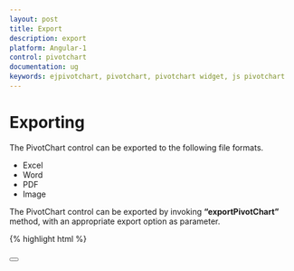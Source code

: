 ```yaml
---
layout: post
title: Export
description: export
platform: Angular-1
control: pivotchart
documentation: ug
keywords: ejpivotchart, pivotchart, pivotchart widget, js pivotchart 
---
```


# Exporting

The PivotChart control can be exported to the following file formats.

* Excel
* Word
* PDF
* Image

The PivotChart control can be exported by invoking **“exportPivotChart”** method, with an appropriate export option as parameter.

{% highlight html %}

<body>
    <div ng-controller="PivotChartCtrl">
        <div id="PivotChart1" ej-pivotchart/>
        <button id="export" class="ang-button btn" ej-button="" e-showroundedcorner="true" e-size="medium" e-click="ExportBtnClick" e-text="Export"></button>
    </div>
    <script>
        angular.module('PivotChartApp', ['ejangular']).controller('PivotChartCtrl', function ($scope) {
            ///..
            $scope.ExportBtnClick = function(args){
                var chartObj = $('#PivotChart1').data("ejPivotChart");

                //If you render PivotChart in Client Mode, set the export option like below.
                chartObj.exportPivotChart("http://js.syncfusion.com/ejservices/api/PivotChart/Olap/ExcelExport","fileName");
                
                //If you render PivotChart in Server Mode, set the export option like below.
                chartObj.exportPivotChart(ej.PivotChart.ExportOptions.Excel);
            };
        });
    </script>
</body>                                     

{% endhighlight %}

When PivotChart is rendered in Server Mode, a service method needs to be added in WCF/WebAPI for server side operations.

For WebAPI controller, the below method needs to be added.

{% highlight c# %}

[System.Web.Http.ActionName("Export")]
[System.Web.Http.HttpPost]
public void Export() {
    string args = HttpContext.Current.Request.Form.GetValues(0)[0];
    string fileName = "Sample";
    htmlHelper.ExportPivotChart(args, fileName, System.Web.HttpContext.Current.Response);
}

{% endhighlight %}

For WCF service, the below method needs to be added.

{% highlight c# %}

public void Export(System.IO.Stream stream) {
    System.IO.StreamReader sReader = new System.IO.StreamReader(stream);
    string args = System.Web.HttpContext.Current.Server.UrlDecode(sReader.ReadToEnd()).Remove(0, 5);
    string fileName = "Sample";
    htmlHelper.ExportPivotChart(args, fileName, System.Web.HttpContext.Current.Response);
}

{% endhighlight %}

## Excel Export

User can export contents of the PivotChart to Excel document for future archival, references and analysis purposes.

### Client Mode

To achieve Excel export, service URL and file name is sent as the parameter.

{% highlight javascript %}

$scope.ExportBtnClick = function(args){
    var chartObj = $('#PivotChart1').data("ejPivotChart ");
    chartObj.exportPivotChart("http://js.syncfusion.com/ejservices/api/PivotChart/Olap/ExcelExport","fileName");
};

{% endhighlight %}  

### Server Mode

To achieve Excel export, we need to add the following dependency libraries into the application.

* Syncfusion.Compression.Base
* Syncfusion.XlsIO.Base

For Excel export, **“ej.PivotChart.ExportOptions.Excel”** enumeration value is sent as the parameter.

{% highlight javascript %}

$scope.ExportBtnClick = function(args){
    var chartObj = $('#PivotChart1').data("ejPivotChart");
    //Setting export option as Excel in the exportPivotChart method for ServerMode
    chartObj.exportPivotChart(ej.PivotChart.ExportOptions.Excel);
};

{% endhighlight %}  

![](Export_images/Export_ExcelClient.png)

## Word Export

User can export contents of the PivotChart to Word document for future archival, references and analysis purposes.

### Client Mode

To achieve Word export, service URL and file name is sent as the parameter.

{% highlight javascript %}

$scope.ExportBtnClick = function(args){
    var chartObj = $('#PivotChart1').data("ejPivotChart ");
    chartObj.exportPivotChart("http://js.syncfusion.com/ejservices/api/PivotChart/Olap/WordExport","fileName");
};

{% endhighlight %}  

### Server Mode

 To achieve Word export, we need to add the following dependency libraries into the application.

* Syncfusion.Compression.Base
* Syncfusion.DocIo.Base

For Word export, **“ej.PivotChart.ExportOptions.Word”** enumeration value is sent as the parameter.

{% highlight javascript %}

$scope.ExportBtnClick = function(args){
    var chartObj = $('#PivotChart1').data("ejPivotChart");
    //Setting export option as Word in the exportPivotChart method
    chartObj.exportPivotChart(ej.PivotChart.ExportOptions.Word);
};

{% endhighlight %}

![](Export_images/Export_WordClient.png)

## PDF Export

User can export contents of the PivotChart to PDF document for future archival, references and analysis purposes.

### Client Mode

To achieve PDF export, service URL and file name is sent as the parameter.

{% highlight javascript %}

$scope.ExportBtnClick = function(args){
    var chartObj = $('#PivotChart1').data("ejPivotChart ");
    chartObj.exportPivotChart("http://js.syncfusion.com/ejservices/api/PivotChart/Olap/PDFExport","fileName");
};

{% endhighlight %}  

### Server Mode

To achieve PDF export, we need to add the following dependency libraries into the application.

* Syncfusion.Compression.Base
* Syncfusion.Pdf.Base

For PDF export, **“ej.PivotChart.ExportOptions.PDF”** enumeration value is sent as the parameter.

{% highlight javascript %}

$scope.ExportBtnClick = function(args){
    var chartObj = $('#PivotChart1').data("ejPivotChart ");
    //Setting export option as PDF in the exportPivotChart method
    chartObj.exportPivotChart(ej.PivotChart.ExportOptions.PDF);
};

function exportBtnClick(args)
{
    var chartObj = $('#PivotChart1').data("ejPivotChart ");
    //Setting export option as PDF in the exportPivotChart method
    chartObj.exportPivotChart(ej.PivotChart.ExportOptions.PDF);
}

{% endhighlight %} 

![](Export_images/Export_PDFClient.png)

## Image Export

User can export contents of the PivotChart to image format for future archival, references and analysis purposes. We can export PivotChart to the following image formats.

* PNG
* EMF
* JPG
* GIF
* BMP

### Client Mode

To export PivotChart in PNG format, service URL, file name and **“ej.PivotChart.ExportOptions.PNG”** enumeration value is sent as the parameter. This is similar to other image formats.

{% highlight javascript %}

$scope.ExportBtnClick = function(args){
    var chartObj = $('#PivotChart1').data("ejPivotChart ");
    chartObj.exportPivotChart("http://js.syncfusion.com/ejservices/api/PivotChart/Olap/ImageExport","fileName", ej.PivotChart.ExportOptions.PNG);
};

{% endhighlight %}  

### Server Mode

To export PivotChart in PNG format, **“ej.PivotChart.ExportOptions.PNG”** enumeration value is sent as the parameter. This is similar to other image formats.

{% highlight javascript %}

$scope.ExportBtnClick = function(args){
    var chartObj = $('#PivotChart1').data("ejPivotChart ");
    //Setting export option as PNG in the exportPivotChart method
    chartObj.exportPivotChart(ej.PivotChart.ExportOptions.PNG);
};

{% endhighlight %}  

![](Export_images/Export_PNGClient.png)

## Customize the export document name

### Client Mode

For customizing file name, we need to send file name as parameter to the **“exportPivotChart”**  method along with service URL.

{% highlight javascript %}

$scope.ExportBtnClick = function(args){
    var chartObj = $('#PivotChart1').data("ejPivotChart ");
    chartObj.exportPivotChart("http://js.syncfusion.com/ejservices/api/PivotChart/Olap/ExcelExport","fileName");
};

{% endhighlight %}    

### Server Mode

For customizing name in WebAPI controller, below code snippet is used.

{% highlight c# %}

[System.Web.Http.ActionName("Export")]
[System.Web.Http.HttpPost]
public void Export() {
    string args = HttpContext.Current.Request.Form.GetValues(0)[0];
    string fileName = " File name is customized here ";
    htmlHelper.ExportPivotChart(args, fileName, System.Web.HttpContext.Current.Response);
}

{% endhighlight %}

For customizing name in WCF Service, below code snippet is used.

{% highlight c# %}

public void Export(System.IO.Stream stream) {
    System.IO.StreamReader sReader = new System.IO.StreamReader(stream);
    string args = System.Web.HttpContext.Current.Server.UrlDecode(sReader.ReadToEnd()).Remove(0, 5);
    string fileName = " File name is customized here ";
    htmlHelper.ExportPivotChart(args, fileName, System.Web.HttpContext.Current.Response);
}

{% endhighlight %}

